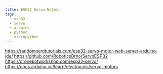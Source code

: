 ```yaml
---
title: ESP32 Servo Notes
tags:
  - esp32
  - servo
  - arduino
  - python
  - micropython
---
```


https://randomnerdtutorials.com/esp32-servo-motor-web-server-arduino-ide/
https://github.com/RoboticsBrno/ServoESP32
https://dronebotworkshop.com/esp32-servo/
https://docs.arduino.cc/learn/electronics/servo-motors
